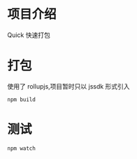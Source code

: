 # 项目介绍

Quick 快速打包

# 打包

使用了 rollupjs,项目暂时只以 jssdk 形式引入

```
npm build
```

# 测试

```
npm watch
```
